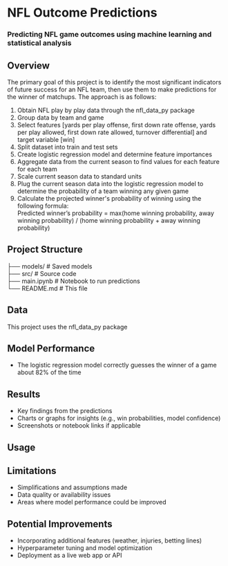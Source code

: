 #  NFL Outcome Predictions
###  Predicting NFL game outcomes using machine learning and statistical analysis

##  Overview
The primary goal of this project is to identify the most significant indicators of future success for an NFL team, then use them to make predictions for the winner of matchups. The approach is as follows:
1. Obtain NFL play by play data through the nfl_data_py package
2. Group data by team and game
3. Select features [yards per play offense, first down rate offense, yards per play allowed, first down rate allowed, turnover differential] and target variable [win]
4. Split dataset into train and test sets
5. Create logistic regression model and determine feature importances
6. Aggregate data from the current season to find values for each feature for each team
7. Scale current season data to standard units
8. Plug the current season data into the logistic regression model to determine the probability of a team winning any given game
9. Calculate the projected winner's probability of winning using the following formula:  
    Predicted winner’s probability = max(home winning probability, away winning probability) / (home winning probability + away winning probability)


##  Project Structure
├── models/ # Saved models  
├── src/ # Source code  
├── main.ipynb # Notebook to run predictions   
└── README.md # This file  

##  Data
This project uses the nfl_data_py package

##  Model Performance
- The logistic regression model correctly guesses the winner of a game about 82% of the time

##  Results
- Key findings from the predictions
- Charts or graphs for insights (e.g., win probabilities, model confidence)
- Screenshots or notebook links if applicable

##  Usage

##  Limitations
- Simplifications and assumptions made
- Data quality or availability issues
- Areas where model performance could be improved

##  Potential Improvements
- Incorporating additional features (weather, injuries, betting lines)
- Hyperparameter tuning and model optimization
- Deployment as a live web app or API
